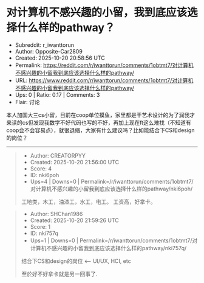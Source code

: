 # 对计算机不感兴趣的小留，我到底应该选择什么样的pathway？

- Subreddit: r_iwanttorun
- Author: Opposite-Car2809
- Created: 2025-10-20 20:58:56 UTC
- Permalink: https://reddit.com/r/iwanttorun/comments/1obtmt7/对计算机不感兴趣的小留我到底应该选择什么样的pathway/
- URL: https://www.reddit.com/r/iwanttorun/comments/1obtmt7/对计算机不感兴趣的小留我到底应该选择什么样的pathway/
- Ups: 0 | Ratio: 0.17 | Comments: 3
- Flair: 讨论


本人加国大三cs小留，目前在coop单位摸鱼，家里都是干艺术设计的为了润我才来读的cs但发现我数学不好代码也写的不好，再加上现在ft这么难找（不知道有coop会不会容易点），就很退缩，大家有什么建议吗？比如能结合下CS和design的岗位？


---

> - Author: CREATORPYY
> - Created: 2025-10-20 21:56:00 UTC
> - Score: 4
> - ID: nki6poh
> - Ups=4 | Downs=0 | Permalink=/r/iwanttorun/comments/1obtmt7/对计算机不感兴趣的小留我到底应该选择什么样的pathway/nki6poh/
>
> 工地类，木工，油漆工，水工，电工。 工资高，好拿卡。

> - Author: SHChan1986
> - Created: 2025-10-20 21:59:26 UTC
> - Score: 1
> - ID: nki757q
> - Ups=1 | Downs=0 | Permalink=/r/iwanttorun/comments/1obtmt7/对计算机不感兴趣的小留我到底应该选择什么样的pathway/nki757q/
>
> 结合下CS和design的岗位 <-- UI/UX, HCI, etc
> 
> 至於好不好拿卡就是另一回事了.
